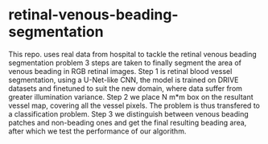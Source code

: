 # retinal-venous-beading-segmentation
This repo. uses real data from hospital to tackle the retinal venous beading segmentation problem
3 steps are taken to finally segment the area of venous beading in RGB retinal images.
Step 1 is retinal blood vessel segmentation, using a U-Net-like CNN, the model is trained on DRIVE datasets and finetuned to suit the new domain, where data suffer from greater illumination variance.
Step 2 we place N m*m box on the resultant vessel map, covering all the vessel pixels. The problem is thus transfered to a classification problem.
Step 3 we distinguish between venous beading patches and non-beading ones and get the final resulting beading area, after which we test the performance of our algorithm. 
